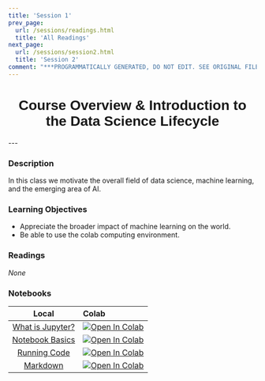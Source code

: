 ```yaml
---
title: 'Session 1'
prev_page:
  url: /sessions/readings.html
  title: 'All Readings'
next_page:
  url: /sessions/session2.html
  title: 'Session 2'
comment: "***PROGRAMMATICALLY GENERATED, DO NOT EDIT. SEE ORIGINAL FILES IN /content***"
---
```

<h1  style="font-family:  Verdana,  Geneva,  sans-serif;  text-align:center">Course  Overview  &  Introduction  to  the  Data  Science  Lifecycle</h1> 
--- 
 
###  Description 
In  this  class  we  motivate  the  overall  field  of  data  science,  machine  learning,  and  the  emerging  area  of  AI.       
 
###  Learning  Objectives 
-  Appreciate  the  broader  impact  of  machine  learning  on  the  world. 
-  Be  able  to  use  the  colab  computing  environment. 
 
###  Readings 
*None* 
 
###  Notebooks 
|    Local    |    Colab  | 
|    :---:    |    :-----    | 
|  [What  is  Jupyter?](https://rpi.analyticsdojo.com/notebooks/01-overview/01-what-is-jupyter.html)|  [![Open  In  Colab](https://colab.research.google.com/assets/colab-badge.svg)](https://colab.research.google.com/github/RPI-DATA/course-intro-ml-app/blob/master/content/notebooks/01-overview/04-markdown.ipynb)| 
|  [Notebook  Basics](https://rpi.analyticsdojo.com/notebooks/01-overview/02-notebook-basics.html)|  [![Open  In  Colab](https://colab.research.google.com/assets/colab-badge.svg)](https://colab.research.google.com/github/RPI-DATA/course-intro-ml-app/blob/master/content/notebooks/02-intro-python/01-intro-python-overview.ipynb)| 
|  [Running  Code](https://rpi.analyticsdojo.com/notebooks/01-overview/03-running-code.html)|  [![Open  In  Colab](https://colab.research.google.com/assets/colab-badge.svg)](https://colab.research.google.com/github/RPI-DATA/course-intro-ml-app/blob/master/content/notebooks/02-intro-python/02-intro-python-datastructures.ipynb)| 
|  [Markdown](https://rpi.analyticsdojo.com/notebooks/01-overview/04-markdown.html)|  [![Open  In  Colab](https://colab.research.google.com/assets/colab-badge.svg)](https://colab.research.google.com/github/RPI-DATA/course-intro-ml-app/blob/master/content/notebooks/02-intro-python/03-intro-python-numpy.ipynb)| 

